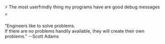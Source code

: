 :zap: The most userfrindly thing my programs have are good debug messages :zap:  
  
"Engineers like to solve problems.  
If there are no problems handily available, they will create their own problems." --Scott Adams
